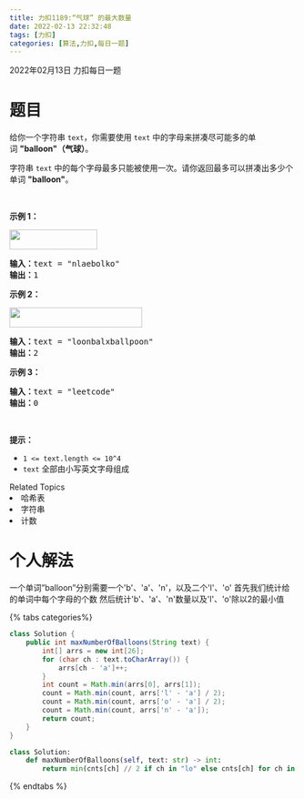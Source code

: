 ```yaml
---
title: 力扣1189:“气球” 的最大数量
date: 2022-02-13 22:32:48
tags: [力扣]
categories: [算法,力扣,每日一题]
---
```

2022年02月13日 力扣每日一题

# 题目
<p>给你一个字符串&nbsp;<code>text</code>，你需要使用 <code>text</code> 中的字母来拼凑尽可能多的单词&nbsp;<strong>&quot;balloon&quot;（气球）</strong>。</p>

<p>字符串&nbsp;<code>text</code> 中的每个字母最多只能被使用一次。请你返回最多可以拼凑出多少个单词&nbsp;<strong>&quot;balloon&quot;</strong>。</p>

<p>&nbsp;</p>

<p><strong>示例 1：</strong></p>

<p><strong><img alt="" src="https://blog.huangge1199.cn/post/day20220213/1536_ex1_upd.jpeg" style="height: 35px; width: 154px;"></strong></p>

<pre><strong>输入：</strong>text = &quot;nlaebolko&quot;
<strong>输出：</strong>1
</pre>

<p><strong>示例 2：</strong></p>

<p><strong><img alt="" src="https://blog.huangge1199.cn/post/day20220213/1536_ex2_upd.jpeg" style="height: 35px; width: 233px;"></strong></p>

<pre><strong>输入：</strong>text = &quot;loonbalxballpoon&quot;
<strong>输出：</strong>2
</pre>

<p><strong>示例 3：</strong></p>

<pre><strong>输入：</strong>text = &quot;leetcode&quot;
<strong>输出：</strong>0
</pre>

<p>&nbsp;</p>

<p><strong>提示：</strong></p>

<ul>
	<li><code>1 &lt;= text.length &lt;= 10^4</code></li>
	<li><code>text</code>&nbsp;全部由小写英文字母组成</li>
</ul>
<div><div>Related Topics</div><div><li>哈希表</li><li>字符串</li><li>计数</li></div></div>

# 个人解法

一个单词”balloon”分别需要一个'b'、'a'、'n'，以及二个'l'、'o'
首先我们统计给的单词中每个字母的个数
然后统计'b'、'a'、'n'数量以及'l'、'o'除以2的最小值

{% tabs categories%}
<!-- tab Java -->
```java
class Solution {
    public int maxNumberOfBalloons(String text) {
        int[] arrs = new int[26];
        for (char ch : text.toCharArray()) {
            arrs[ch - 'a']++;
        }
        int count = Math.min(arrs[0], arrs[1]);
        count = Math.min(count, arrs['l' - 'a'] / 2);
        count = Math.min(count, arrs['o' - 'a'] / 2);
        count = Math.min(count, arrs['n' - 'a']);
        return count;
    }
}
```
<!-- endtab -->

<!-- tab Python3 -->
```python
class Solution:
    def maxNumberOfBalloons(self, text: str) -> int:
        return min(cnts[ch] // 2 if ch in "lo" else cnts[ch] for ch in "balon") if (cnts := Counter(text)) else 0
```
<!-- endtab -->
{% endtabs %}
